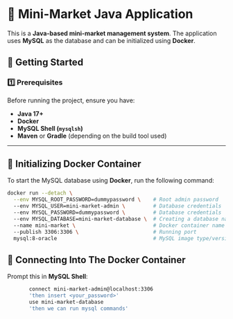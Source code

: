 # 🛒 Mini-Market Java Application

This is a **Java-based mini-market management system**. The application uses **MySQL** as the database and can be initialized using **Docker**.

## 🚀 Getting Started

### **1️⃣ Prerequisites**
Before running the project, ensure you have:
- **Java 17+**
- **Docker**
- **MySQL Shell (`mysqlsh`)**
- **Maven** or **Gradle** (depending on the build tool used)

---

## 🐳 **Initializing Docker Container**
To start the MySQL database using **Docker**, run the following command:

```sh
docker run --detach \
  --env MYSQL_ROOT_PASSWORD=dummypassword \    # Root admin password
  --env MYSQL_USER=mini-market-admin \         # Database credentials
  --env MYSQL_PASSWORD=dummypassword \         # Database credentials
  --env MYSQL_DATABASE=mini-market-database \  # Creating a database named mini-market-database
  --name mini-market \                         # Docker container name
  --publish 3306:3306 \                        # Running port
  mysql:8-oracle                               # MySQL image type/version
```

## 🐳 **Connecting Into The Docker Container**
Prompt this in **MySQL Shell**:
```sh
       connect mini-market-admin@localhost:3306
       'then insert <your_password>'
       use mini-market-database
       'then we can run mysql commands'
```
